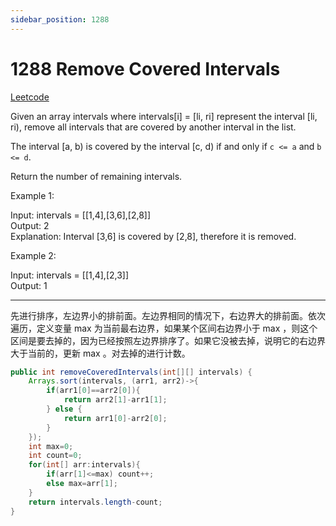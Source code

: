 ```yaml
---
sidebar_position: 1288
---
```


# 1288 Remove Covered Intervals

[Leetcode](https://leetcode.com/problems/remove-covered-intervals/)

Given an array intervals where intervals[i] = [li, ri] represent the interval [li, ri), remove all intervals that are covered by another interval in the list.

The interval [a, b) is covered by the interval [c, d) if and only if `c <= a` and `b <= d`.

Return the number of remaining intervals.

 

Example 1:

Input: intervals = [[1,4],[3,6],[2,8]]  
Output: 2  
Explanation: Interval [3,6] is covered by [2,8], therefore it is removed.  

Example 2:

Input: intervals = [[1,4],[2,3]]  
Output: 1  
 

---

先进行排序，左边界小的排前面。左边界相同的情况下，右边界大的排前面。依次遍历，定义变量 max 为当前最右边界，如果某个区间右边界小于 max ，则这个区间是要去掉的，因为已经按照左边界排序了。如果它没被去掉，说明它的右边界大于当前的，更新 max 。对去掉的进行计数。

```java
public int removeCoveredIntervals(int[][] intervals) {
    Arrays.sort(intervals, (arr1, arr2)->{
        if(arr1[0]==arr2[0]){
            return arr2[1]-arr1[1];
        } else {
            return arr1[0]-arr2[0];
        }
    });
    int max=0;
    int count=0;
    for(int[] arr:intervals){
        if(arr[1]<=max) count++;
        else max=arr[1];
    }
    return intervals.length-count;
}
```